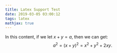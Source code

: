 ```yaml
---
title: Latex Support Test
date: 2019-03-05 03:00:12
tags: latex
mathjax: true
---
```

In this content, if we let $x+y=a$, then we can get:
$$a^2=(x+y)^2=x^2+y^2+2xy.$$